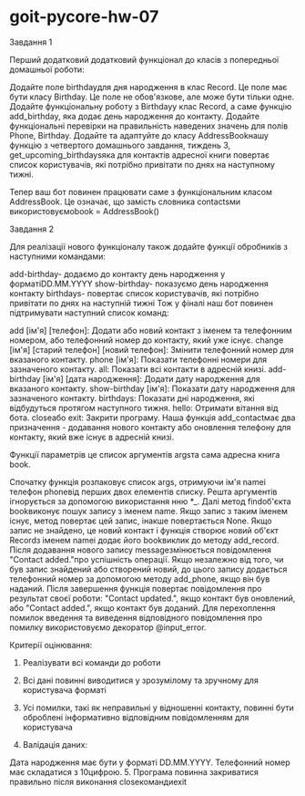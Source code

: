 # goit-pycore-hw-07
Завдання 1

Перший додатковий додатковий функціонал до класів з попередньої домашньої роботи:

Додайте поле birthdayдля дня народження в клас Record. Це поле має бути класу Birthday. Це поле не обов'язкове, але може бути тільки одне.
Додайте функціональну роботу з Birthdayу клас Record, а саме функцію add_birthday, яка додає день народження до контакту.
Додайте функціональні перевірки на правильність наведених значень для полів Phone, Birthday.
Додайте та адаптуйте до класу AddressBookнашу функцію з четвертого домашнього завдання, тиждень 3, get_upcoming_birthdaysяка для контактів адресної книги повертає список користувачів, які потрібно привітати по днях на наступному тижні.


Тепер ваш бот повинен працювати саме з функціональним класом AddressBook. Це означає, що замість словника contactsми використовуємоbook = AddressBook()





Завдання 2

Для реалізації нового функціоналу також додайте функції обробників з наступними командами:

add-birthday- додаємо до контакту день народження у форматіDD.MM.YYYY
show-birthday- показуємо день народження контакту
birthdays- повертає список користувачів, які потрібно привітати по днях на наступній тижні
Тож у фіналі наш бот повинен підтримувати наступний список команд:

add [ім'я] [телефон]: Додати або новий контакт з іменем та телефонним номером, або телефонний номер до контакту, який уже існує.
change [ім'я] [старий телефон] [новий телефон]: Змінити телефонний номер для вказаного контакту.
phone [ім'я]: Показати телефонні номери для зазначеного контакту.
all: Показати всі контакти в адресній книзі.
add-birthday [ім'я] [дата народження]: Додати дату народження для вказаного контакту.
show-birthday [ім'я]: Показати дату народження для зазначеного контакту.
birthdays: Показати дні народження, які відбудуться протягом наступного тижня.
hello: Отримати вітання від бота.
closeабо exit: Закрити програму.
Наша функція add_contactмає два призначення - додавання нового контакту або оновлення телефону для контакту, який вже існує в адресній книзі.

Функції параметрів це список аргументів argsта сама адресна книга book.

Спочатку функція розпаковує список args, отримуючи ім'я nameі телефон phoneвід перших двох елементів списку. Решта аргументів ігнорується за допомогою використання нню *_. Далі метод findоб'єкта bookвиконує пошук запису з іменем name. Якщо запис з таким іменем існує, метод повертає цей запис, інакше повертається None.
Якщо запис не знайдено, це новий контакт і функція створює новий об'єкт Recordз іменем nameі додає його bookвиклик до методу add_record. Після додавання нового запису messageзмінюється повідомлення "Contact added."про успішність операції.
Якщо незалежно від того, чи був запис знайдений або створений новий, до цього запису додається телефонний номер за допомогою методу add_phone, якщо він був наданий. Після завершення функція повертає повідомлення про результат своєї роботи: "Contact updated.", якщо контакт був оновлений, або "Contact added.", якщо контакт був доданий. Для перехоплення помилок введення та виведення відповідного повідомлення про помилку використовуємо декоратор @input_error.


Критерії оцінювання:

1. Реалізувати всі команди до роботи

2. Всі дані повинні виводитися у зрозумілому та зручному для користувача форматі

3. Усі помилки, такі як неправильні у відношенні контакту, повинні бути оброблені інформативно відповідним повідомленням для користувача

4. Валідація даних:

Дата народження має бути у форматі DD.MM.YYYY.
Телефонний номер має складатися з 10цифрою.
5. Програма повинна закриватися правильно після виконання closeкомандиexit